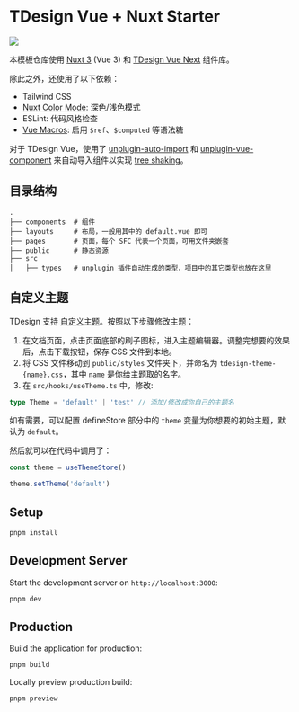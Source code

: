 # TDesign Vue + Nuxt Starter

![](https://s1.ax1x.com/2023/07/26/pCjqUMD.png)

本模板仓库使用 [Nuxt 3](https://nuxt.com/docs/getting-started/introduction) (Vue 3) 和 [TDesign Vue Next](https://tdesign.tencent.com/vue-next) 组件库。

除此之外，还使用了以下依赖：

- Tailwind CSS
- [Nuxt Color Mode](https://color-mode.nuxtjs.org/): 深色/浅色模式
- ESLint: 代码风格检查
- [Vue Macros](https://vue-macros.sxzz.moe): 启用 `$ref`、`$computed` 等语法糖

对于 TDesign Vue，使用了 [unplugin-auto-import](https://github.com/antfu/unplugin-auto-import) 和 [unplugin-vue-component](https://github.com/antfu/unplugin-vue-components) 来自动导入组件以实现 [tree shaking](https://en.wikipedia.org/wiki/Tree_shaking)。

## 目录结构

```
.
├── components  # 组件
├── layouts     # 布局，一般用其中的 default.vue 即可
├── pages       # 页面，每个 SFC 代表一个页面，可用文件夹嵌套
├── public      # 静态资源
├── src
│   ├── types   # unplugin 插件自动生成的类型，项目中的其它类型也放在这里
```

## 自定义主题

TDesign 支持 [自定义主题](https://tdesign.tencent.com/vue-next/custom-theme)。按照以下步骤修改主题：

1. 在文档页面，点击页面底部的刷子图标，进入主题编辑器。调整完想要的效果后，点击下载按钮，保存 CSS 文件到本地。
2. 将 CSS 文件移动到 `public/styles` 文件夹下，并命名为 `tdesign-theme-{name}.css`，其中 `name` 是你给主题取的名字。
3. 在 `src/hooks/useTheme.ts` 中，修改:

```ts
type Theme = 'default' | 'test' // 添加/修改成你自己的主题名
```

如有需要，可以配置 defineStore 部分中的 `theme` 变量为你想要的初始主题，默认为 `default`。

然后就可以在代码中调用了：
```ts
const theme = useThemeStore()

theme.setTheme('default')
```

## Setup

```bash
pnpm install
```

## Development Server

Start the development server on `http://localhost:3000`:

```bash
pnpm dev
```

## Production

Build the application for production:

```bash
pnpm build
```

Locally preview production build:

```bash
pnpm preview
```
